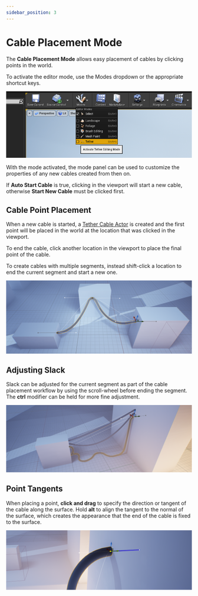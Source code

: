 ```yaml
---
sidebar_position: 3
---
```


# Cable Placement Mode

The **Cable Placement Mode** allows easy placement of cables by clicking points in the world.

To activate the editor mode, use the Modes dropdown or the appropriate shortcut keys.

![Title](img/modes.png)

With the mode activated, the mode panel can be used to customize the properties of any new cables created from then on.

If **Auto Start Cable** is true, clicking in the viewport will start a new cable, otherwise **Start New Cable** must be clicked first.

## Cable Point Placement

When a new cable is started, a [Tether Cable Actor](cable-actors.md) is created and the first point will be placed in the world at the location that was clicked in the viewport.

To end the cable, click another location in the viewport to place the final point of the cable.

To create cables with multiple segments, instead shift-click a location to end the current segment and start a new one.

![Points](img/points.png)

## Adjusting Slack

Slack can be adjusted for the current segment as part of the cable placement workflow by using the scroll-wheel before ending the segment.
The **ctrl** modifier can be held for more fine adjustment.

![Slack](img/slack.png)

## Point Tangents
When placing a point, **click and drag** to specify the direction or tangent of the cable along the surface. Hold **alt** to align the tangent to the normal of the surface, which creates the appearance that the end of the cable is fixed to the surface.

![Tangent](img/tangent.png)